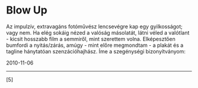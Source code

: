 # Blow Up

Az impulzív, extravagáns fotóművész lencsevégre kap egy gyilkosságot; vagy nem. Ha elég sokáig nézed a valóság másolatát, látni véled a valótlant - kicsit hosszabb film a semmiről, mint szerettem volna. Elképesztően bumfordi a nyitás/zárás, amúgy - mint előre megmondtam - a plakát és a tagline hánytatóan szenzációhajhász. Íme a szegénységi bizonyítványom:


2010-11-06 

----

[5]
